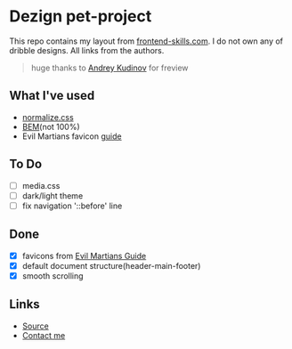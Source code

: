 # **Dezign pet-project**

This repo contains my layout from [frontend-skills.com](https://frontend-skills.com).
I do not own any of dribble designs. All links from the authors.


> huge thanks to [Andrey Kudinov](https://github.com/andrey-kudinov) for freview

## **What I've used**
- [normalize.css](https://necolas.github.io/normalize.css/)
- [BEM](https://ru.bem.info/)(not 100%)
- Evil Martians favicon [guide](https://evilmartians.com/chronicles/how-to-favicon-in-2021-six-files-that-fit-most-needs)

## **To Do**
- [ ] media.css
- [ ] dark/light theme 
- [ ] fix navigation '::before' line 

## **Done**
- [x] favicons from [Evil Martians Guide](https://evilmartians.com/chronicles/how-to-favicon-in-2021-six-files-that-fit-most-needs)
- [x] default document structure(header-main-footer)
- [x] smooth scrolling

## **Links**
- [Source](https://frontend-skills.com/template/FQvOXqylrjWfP5vg7Fhl)
- [Contact me](https://t.me/latnikov)
